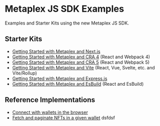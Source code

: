 # Metaplex JS SDK Examples

Examples and Starter Kits using the new Metaplex JS SDK.

## Starter Kits

- [Getting Started with Metaplex and Next.js](./getting-started-nextjs)
- [Getting Started with Metaplex and CRA 4](./getting-started-react-cra4) (React and Webpack 4)
- [Getting Started with Metaplex and CRA 5](./getting-started-react-cra5) (React and Webpack 5)
- [Getting Started with Metaplex and Vite](./getting-started-vite) (React, Vue, Svelte, etc. and Vite/Rollup)
- [Getting Started with Metaplex and Express.js](./getting-started-expressjs)
- [Getting Started with Metaplex and EsBuild](./getting-started-react-esbuild/) (React and EsBuild)

## Reference Implementations

- [Connect with wallets in the browser](./connect-wallet)
- [Fetch and paginate NFTs in a given wallet](./paginate-nfts)
  dsfdsf
